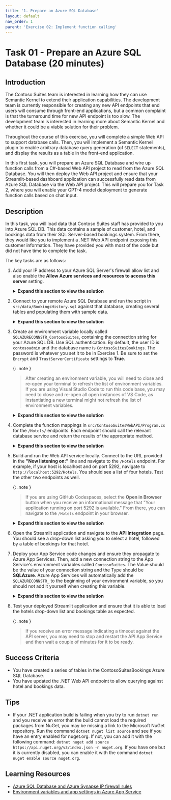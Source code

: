 ```yaml
---
title: '1. Prepare an Azure SQL Database'
layout: default
nav_order: 1
parent: 'Exercise 02: Implement function calling'
---
```


# Task 01 - Prepare an Azure SQL Database (20 minutes)

## Introduction

The Contoso Suites team is interested in learning how they can use Semantic Kernel to extend their application capabilities. The development team is currently responsible for creating any new API endpoints that end users will consume through front-end applications, but a common complaint is that the turnaround time for new API endpoint is too slow. The development team is interested in learning more about Semantic Kernel and whether it could be a viable solution for their problem.

Throughout the course of this exercise, you will complete a simple Web API to support database calls. Then, you will implement a Semantic Kernel plugin to enable arbitrary database query generation (of `SELECT` statements), and display the results as a table in the front-end application.

In this first task, you will prepare an Azure SQL Database and wire up function calls from a C#-based Web API project to read from the Azure SQL Database. You will then deploy the Web API project and ensure that your Streamlit-based dashboard application can successfully read data from Azure SQL Database via the Web API project. This will prepare you for Task 2, where you will enable your GPT-4 model deployment to generate function calls based on chat input.

## Description

In this task, you will load data that Contoso Suites staff has provided to you into Azure SQL DB. This data contains a sample of customer, hotel, and bookings data from their SQL Server-based bookings system. From there, they would like you to implement a .NET Web API endpoint exposing this customer information. They have provided you with most of the code but did not have time to complete the task.

The key tasks are as follows:

1. Add your IP address to your Azure SQL Server's firewall allow list and also enable the **Allow Azure services and resources to access this server** setting.

    <details markdown="block">
    <summary><strong>Expand this section to view the solution</strong></summary>

    To add your IP address to the Azure SQL Server's firewall allow list, first navigate to [the Azure portal](https://portal.azure.com). From there, find your resource group and select the **SQL server** service. In the **Security** menu on the left-hand side, choose the **Networking** option. Then, select the **Add your client IPv4 address** option in the **Firewall rules** heading. Select the **Allow Azure services and resources to access this server** checkbox and then select **Save** to save your changes.

    ![Allow your machine and Azure resources to connect to this Azure SQL Server.](../../media/Solution/0201_Networking.png)

    </details>

2. Connect to your remote Azure SQL Database and run the script in `src/data/BookingsHistory.sql` against that database, creating several tables and populating them with sample data.

    <details markdown="block">
    <summary><strong>Expand this section to view the solution</strong></summary>

    If you have a tool such as SQL Server Management Studio or Azure Data Studio already installed, you can connect to your Azure SQL Database via its endpoint--the server name in your SQL connection string. If you do not have a database tool installed, navigate to the **ContosoSuitesBookings** database in your resource group. Then, on the left-hand menu, select the **Query editor (preview)** menu option. Log in with your SQL user name (`contosoadmin` by default) and password. From there, you can paste the contents of `src/data/BookingsHistory.sql` to create the bookings history tables and load them with sample data.

    </details>

3. Create an environment variable locally called `SQLAZURECONNSTR_ContosoSuites`, containing the connection string for your Azure SQL DB. Use SQL authentication. By default, the user ID is `contosoadmin` and the database name is `ContosoSuitesBookings`. The password is whatever you set it to be in Exercise 1. Be sure to set the `Encrypt` and `TrustServerCertificate` settings to **True**.

    {: .note }
    > After creating an environment variable, you will need to close and re-open your terminal to refresh the list of environment variables. If you are using Visual Studio Code to run this code base, you may need to close and re-open all open instances of VS Code, as instantiating a new terminal might not refresh the list of environment variables.

    <details markdown="block">
    <summary><strong>Expand this section to view the solution</strong></summary>

    Create an environment variable locally, giving it the name `SQLAZURECONNSTR_ContosoSuites`. There are several ways to create an environment variable, including `setx` in the Windows command shell, the `$env` variable in PowerShell, and the **Environment Variables** option in the **Advanced** tab of System Properties.

    To perform this in the GitHub Codespaces bash prompt, you can run the following commands:

    ```bash
    SQLAZURECONNSTR_ContosoSuites='Server=tcp:{your server}.database.windows.net,1433;Initial Catalog=ContosoSuitesBookings;Persist Security Info=False;User ID=contosoadmin;Password={your_password};MultipleActiveResultSets=False;Encrypt=True;TrustServerCertificate=False;Connection Timeout=30;'
    export SQLAZURECONNSTR_ContosoSuites
    ```

    {: .note }
    > You will not need to restart your Codespaces instance afterward, though your environment variable will only persist within the context of that terminal window, meaning if you open another terminal session, it will not have knowledge of your environment variable. If you wish to preserve this, you can also add the two commands to the end of your `~/.bashrc` file. That will ensure new terminal sessions also contain the environment variable.

    To perform this in PowerShell, you can run the following command:

    ```powershell
    $env:SQLAZURECONNSTR_ContosoSuites = 'Server=tcp:{your server}.database.windows.net,1433;Initial Catalog=ContosoSuitesBookings;Persist Security Info=False;User ID=contosoadmin;Password={your_password};MultipleActiveResultSets=False;Encrypt=True;TrustServerCertificate=False;Connection Timeout=30;'
    ```

    Should you wish to create an environment variable using the System Properties user interface, it is possible to do this as well.

    ![Creating a new environment variable in Windows](../../media/Solution/0201_EnvironmentVariable.png)

    {: .note }
    > After creating an environment variable in Windows, you will need to close and re-open your terminal to refresh the list of environment variables. If you are using   Visual Studio Code to run this code base, you may need to close and re-open all open instances of VS Code, as instantiating a new terminal might not refresh the list of environment variables.

    </details>

4. Complete the function mappings in `src/ContosoSuitesWebAPI/Program.cs` for the `/Hotels/` endpoints. Each endpoint should call the relevant database service and return the results of the appropriate method.

    <details markdown="block">
    <summary><strong>Expand this section to view the solution</strong></summary>

    The completed code for the three Hotels endpoints in `Program.cs` are as follows:

    ```csharp
    // Retrieve the set of hotels from the database.
    app.MapGet("/Hotels", async () => 
    {
        var hotels = await app.Services.GetRequiredService<IDatabaseService>().GetHotels();
        return hotels;
    })
        .WithName("GetHotels")
        .WithOpenApi();

    // Retrieve the bookings for a specific hotel.
    app.MapGet("/Hotels/{hotelId}/Bookings/", async (int hotelId) => 
    {
        var bookings = await app.Services.GetRequiredService<IDatabaseService>().GetBookingsForHotel(hotelId);
        return bookings;
    })
        .WithName("GetBookingsForHotel")
        .WithOpenApi();

    // Retrieve the bookings for a specific hotel that are after a specified date.
    app.MapGet("/Hotels/{hotelId}/Bookings/{min_date}", async (int hotelId, DateTime min_date) => 
    {
        var bookings = await app.Services.GetRequiredService<IDatabaseService>().GetBookingsByHotelAndMinimumDate(hotelId, min_date);
        return bookings;
    })
        .WithName("GetRecentBookingsForHotel")
        .WithOpenApi();
    ```

    </details>

5. Build and run the Web API service locally. Connect to the URL provided in the **"Now listening on:"** line and navigate to the `/Hotels` endpoint. For example, if your host is localhost and on port 5292, navigate to `http://localhost:5292/Hotels`. You should see a list of four hotels. Test the other two endpoints as well.

    {: .note }
    > If you are using GitHub Codespaces, select the **Open in Browser** button when you receive an informational message that "Your application running on port 5292 is available." From there, you can navigate to the `/Hotels` endpoint in your browser.

    <details markdown="block">
    <summary><strong>Expand this section to view the solution</strong></summary>

    To run the .NET Web API application, navigate to the `src/ContosoSuitesWebAPI/` folder in your terminal. This terminal should have access to the `SQLAZURECONNSTR_ContosoSuites` environment variable. Then, run the following commands to restore NuGet packages, build the project, and run the project.

    ```csharp
    dotnet restore
    dotnet build
    dotnet run
    ```

    </details>

6. Open the Streamlit application and navigate to the **API Integration** page. You should see a drop-down list asking you to select a hotel, followed by a table of bookings for that hotel.
7. Deploy your App Service code changes and ensure they propagate to Azure App Services. Then, add a new connection string to the App Service's environment variables called `ContosoSuites`. The Value should be the value of your connection string and the Type should be **SQLAzure**. Azure App Services will automatically add the `SQLAZURECONNSTR_` to the beginning of your environment variable, so you should not add it yourself when creating this variable.

    <details markdown="block">
    <summary><strong>Expand this section to view the solution</strong></summary>

    In order to create an environment variable for your App Service, perform the following actions.
    1. Navigate back to your resource group in the Azure Portal. Then, select the **App Service** named `{your_unique_id}-api`. In the **Settings** menu, choose the **Environment variables** option. Then, navigate to the **Connection strings** tab and select the **Add** button.

        ![Creating a new environment variable for an Azure App Service](../../media/Solution/0201_AddEnvironmentVariable1.png)

    2. Enter `ContosoSuites` as the Name and then fill in your connection string for Value. For Type, select **SQLAzure** from the drop-down. Then, select the **Save** button to save this environment variable.

        ![Filling in details for the new environment variable for an Azure App Service](../../media/Solution/0201_AddEnvironmentVariable2.png)

    After saving your changes, select the **Apply** button to finish saving the new connection string. This will restart your API service.

    </details>

8. Test your deployed Streamlit application and ensure that it is able to load the hotels drop-down list and bookings table as expected.

    {: .note }
    > If you receive an error message indicating a timeout against the API server, you may need to stop and restart the API App Service and then wait a couple of minutes for it to be ready.

## Success Criteria

- You have created a series of tables in the ContosoSuitesBookings Azure SQL Database.
- You have updated the .NET Web API endpoint to allow querying against hotel and bookings data.

## Tips

- If your .NET application build is failing when you try to run `dotnet run` and you receive an error that the build cannot load the required packages from NuGet, you may be missing a link to the Microsoft NuGet repository. Run the command `dotnet nuget list source` and see if you have an entry enabled for nuget.org. If not, you can add it with the following command: `dotnet nuget add source https://api.nuget.org/v3/index.json -n nuget.org`. If you have one but it is currently disabled, you can enable it with the command `dotnet nuget enable source nuget.org`.

## Learning Resources

- [Azure SQL Database and Azure Synapse IP firewall rules](https://learn.microsoft.com/azure/azure-sql/database/firewall-configure?view=azuresql)
- [Environment variables and app settings in Azure App Service](https://learn.microsoft.com/azure/app-service/reference-app-settings?tabs=kudu%2Cdotnet)
